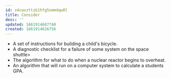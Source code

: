 ```yaml
---
id: x4cwvzttzb1hfg5xmmdqw8l
title: Consider
desc: ''
updated: 1661914687740
created: 1661914626756
---
```


- A set of instructions for building a child's bicycle.
- A diagnostic checklist for a failure of some system on the space shuttle>
- The algorithm for what to do when a nuclear reactor begins to overheat.
- An algorithm that will run on a computer system to calculate a students GPA.
